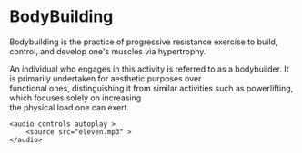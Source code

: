 <!DOCTYPE html>
<html lang="en">
<head>
    <meta charset="UTF-8">
    <meta name="viewport" content="width=device-width, initial-scale=1.0">
    <title>bodybuilding</title>
    <link rel="stylesheet" href="css1.css">
</head>
<body>
    <h1>BodyBuilding</h1>
    <p>Bodybuilding is the practice of progressive resistance exercise to build, control, and develop one's muscles via hypertrophy.</p>
    <p>An individual who engages in this activity is referred to as a bodybuilder. It is primarily undertaken for aesthetic purposes over <br> 
    functional ones, distinguishing it from similar activities such as powerlifting, which focuses solely on increasing <br> the physical load one can exert.</p>






    <audio controls autoplay >
        <source src="eleven.mp3" >
    </audio>
</body>
</html>
